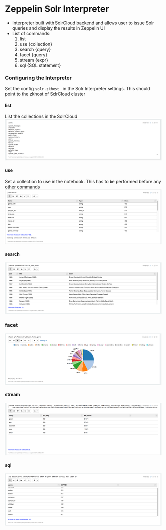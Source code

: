 # Zeppelin Solr Interpreter

* Interpreter built with SolrCloud backend and allows user to issue Solr queries and display the results in Zeppelin UI
* List of commands:
  1. list  
  2. use {collection}
  3. search {query}
  4. facet {query}
  5. stream {expr}
  6. sql {SQL statement}

### Configuring the Interpreter
Set the config `solr.zkhost ` in the Solr Interpreter settings. This should point to the zkhost of SolrCloud cluster


#### list
List the collections in the SolrCloud
![list collections](https://raw.githubusercontent.com/kiranchitturi/zeppelin-solr/master/images/collections-list.png)

#### use
Set a collection to use in the notebook. This has to be performed before any other commands
![use collection](https://raw.githubusercontent.com/kiranchitturi/zeppelin-solr/master/images/use-command.png)

#### search
![search command](https://raw.githubusercontent.com/kiranchitturi/zeppelin-solr/master/images/search-command.png)

### facet
![Facet command](https://raw.githubusercontent.com/kiranchitturi/zeppelin-solr/master/images/facet-command.png)

#### stream
![Stream command](https://raw.githubusercontent.com/kiranchitturi/zeppelin-solr/master/images/stream-command.png)

#### sql
![sql command](https://raw.githubusercontent.com/kiranchitturi/zeppelin-solr/master/images/sql-command.png)
